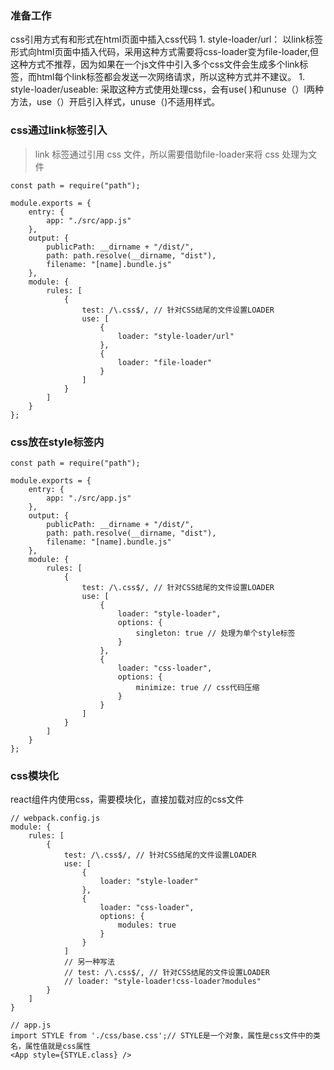 ### 准备工作
css引用方式有<link>和<style>, 利用webpack实现以下功能：
1. 将css通过link引入
1. 将css放在style
1. 动态卸载和加载css
1. 页面加载css前的天然水form

目录结构如下：
<img src="./img/webpack/css.md">

安装插件 style-loader, css-loader， file-loader
style-loader和css-loader作用是不同的
    - css-loader: 加载.css文件
    - style-loader:使用style标签将css-loader内部样式注入到我们的HTML页面

css-loader的options
    1. alias: 解析别名
    1. importLoader(@import)
    1. Minimize: true or false,是否开启css代码压缩，比如压缩空格不换行。
    1. modules：是否开启css-modules

style-loader分类
    1. style-loader:配合css-loader使用，以<style></style>形式在html页面中插入css代码
    1. style-loader/url： 以link标签形式向html页面中插入代码，采用这种方式需要将css-loader变为file-loader,但这种方式不推荐，因为如果在一个js文件中引入多个css文件会生成多个link标签，而html每个link标签都会发送一次网络请求，所以这种方式并不建议。
    1. style-loader/useable: 采取这种方式使用处理css，会有use( )和unuse（）l两种方法，use（）开启引入样式，unuse（)不适用样式。

### css通过link标签引入
>link 标签通过引用 css 文件，所以需要借助file-loader来将 css 处理为文件
```
const path = require("path");

module.exports = {
    entry: {
        app: "./src/app.js"
    },
    output: {
        publicPath: __dirname + "/dist/",
        path: path.resolve(__dirname, "dist"),
        filename: "[name].bundle.js"
    },
    module: {
        rules: [
            {
                test: /\.css$/, // 针对CSS结尾的文件设置LOADER
                use: [
                    {
                        loader: "style-loader/url"
                    },
                    {
                        loader: "file-loader"
                    }
                ]
            }
        ]
    }
};

```

### css放在style标签内
```
const path = require("path");

module.exports = {
    entry: {
        app: "./src/app.js"
    },
    output: {
        publicPath: __dirname + "/dist/",
        path: path.resolve(__dirname, "dist"),
        filename: "[name].bundle.js"
    },
    module: {
        rules: [
            {
                test: /\.css$/, // 针对CSS结尾的文件设置LOADER
                use: [
                    {
                        loader: "style-loader",
                        options: {
                            singleton: true // 处理为单个style标签
                        }
                    },
                    {
                        loader: "css-loader",
                        options: {
                            minimize: true // css代码压缩
                        }
                    }
                ]
            }
        ]
    }
};
```

### css模块化
react组件内使用css，需要模块化，直接加载对应的css文件
```
// webpack.config.js
module: {
    rules: [
        {
            test: /\.css$/, // 针对CSS结尾的文件设置LOADER
            use: [
                {
                    loader: "style-loader"
                },
                {
                    loader: "css-loader",
                    options: {
                        modules: true
                    }
                }
            ]
            // 另一种写法
            // test: /\.css$/, // 针对CSS结尾的文件设置LOADER
            // loader: "style-loader!css-loader?modules"
        }
    ]
}

// app.js
import STYLE from './css/base.css';// STYLE是一个对象，属性是css文件中的类名，属性值就是css属性
<App style={STYLE.class} />
```

